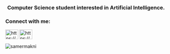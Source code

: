<h3 align="center">Computer Science student interested in Artificial Intelligence.</h3>

<h3 align="left">Connect with me:</h3>
<p align="left">
<a href="https://www.linkedin.com/in/samer-makni-840792258/" target="blank"><img align="center" src="https://raw.githubusercontent.com/rahuldkjain/github-profile-readme-generator/master/src/images/icons/Social/linked-in-alt.svg" alt="https://www.linkedin.com/in/samer-makni-840792258/" height="30" width="40" /></a>
<a href="https://www.kaggle.com/samermakni" target="blank"><img align="center" src="https://raw.githubusercontent.com/rahuldkjain/github-profile-readme-generator/master/src/images/icons/Social/kaggle.svg" alt="https://www.kaggle.com/samermakni" height="30" width="40" /></a>
</p>

<p><img align="center" src="https://github-readme-stats.vercel.app/api/top-langs?username=samermakni&show_icons=true&locale=en&layout=compact" alt="samermakni" /></p>
